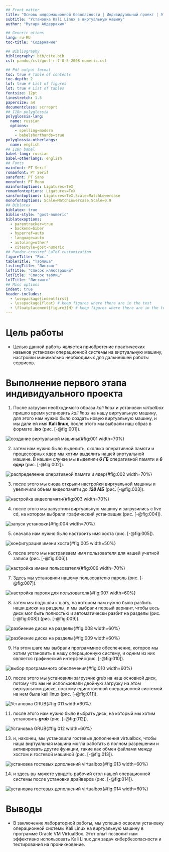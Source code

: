 ```yaml
---
## Front matter
title: "Основы информационной безопасности | Индивидуальный проект | Этап 1"
subtitle: "Установка Kali Linux в виртуальную машину"
author: "Мугари Абдеррахим"

## Generic otions
lang: ru-RU
toc-title: "Содержание"

## Bibliography
bibliography: bib/cite.bib
csl: pandoc/csl/gost-r-7-0-5-2008-numeric.csl

## Pdf output format
toc: true # Table of contents
toc-depth: 2
lof: true # List of figures
lot: true # List of tables
fontsize: 12pt
linestretch: 1.5
papersize: a4
documentclass: scrreprt
## I18n polyglossia
polyglossia-lang:
  name: russian
  options:
	- spelling=modern
	- babelshorthands=true
polyglossia-otherlangs:
  name: english
## I18n babel
babel-lang: russian
babel-otherlangs: english
## Fonts
mainfont: PT Serif
romanfont: PT Serif
sansfont: PT Sans
monofont: PT Mono
mainfontoptions: Ligatures=TeX
romanfontoptions: Ligatures=TeX
sansfontoptions: Ligatures=TeX,Scale=MatchLowercase
monofontoptions: Scale=MatchLowercase,Scale=0.9
## Biblatex
biblatex: true
biblio-style: "gost-numeric"
biblatexoptions:
  - parentracker=true
  - backend=biber
  - hyperref=auto
  - language=auto
  - autolang=other*
  - citestyle=gost-numeric
## Pandoc-crossref LaTeX customization
figureTitle: "Рис."
tableTitle: "Таблица"
listingTitle: "Листинг"
lofTitle: "Список иллюстраций"
lotTitle: "Список таблиц"
lolTitle: "Листинги"
## Misc options
indent: true
header-includes:
  - \usepackage{indentfirst}
  - \usepackage{float} # keep figures where there are in the text
  - \floatplacement{figure}{H} # keep figures where there are in the text
---
```


# Цель работы

- Целью данной работы является приобретение практических навыков установки операционной системы на виртуальную машину, настройки минимально необходимых для дальнейшей работы сервисов.

# Выполнение первого этапа индивидуального проекта 

1. После загрузки необходимого образа *kali linux* и установки *virtualbox* пришло время установить *kali linux* на нашу виртуальную машину, для этого нам нужно было создать новую виртуальную машину, и мы дали ей имя **Kali linux**, после этого мы выбрали наш образ в формате **.iso** (рис. [-@fig:001]).

![создание виртуальной машины](image/1.png){#fig:001 width=70%}


2. затем нам нужно было выделить, сколько оперативной памяти и процессорных ядер мы хотим выделить нашей виртуальной машине. В нашем случае мы выделили ***6 ГБ*** оперативной памяти и ***6 ядер*** (рис. [-@fig:002]).

![распределение оперативной памяти и ядер](image/2.png){#fig:002 width=70%}

3. после этого мы снова открыли настройки виртуальной машины и увеличили объем видеопамяти до ***128 МБ*** (рис. [-@fig:003]).

![настройка видеопамяти](image/3.png){#fig:003 width=70%}

4. после этого мы запустили виртуальную машину и загрузились с live cd, на котором выбрали графический установщик (рис. [-@fig:004]).

![запуск установки](image/4.png){#fig:004 width=70%}

5. сначала нам нужно было настроить имя хоста (рис. [-@fig:005]).

![конфигурация имени хоста](image/5.png){#fig:005 width=50%}

6. после этого мы настраиваем имя пользователя для нашей учетной записи (рис. [-@fig:006]).

![настройка имени пользователя](image/6.png){#fig:006 width=70%}

7. Здесь мы установили нашему пользователю пароль (рис. [-@fig:007]).

![настройка пароля для пользователя](image/7.png){#fig:007 width=60%}

8. затем мы подошли к шагу, на котором нам нужно было разбить наши диски на разделы, и мы выбрали первый вариант, чтобы весь диск мог быть полностью и автоматически разбит на разделы (рис. [-@fig:008]) (рис. [-@fig:009]).

![разбиение диска на разделы](image/8.png){#fig:008 width=60%}

![разбиение диска на разделы](image/9.png){#fig:009 width=60%}

9. На этом шаге мы выбрали программное обеспечение, которое мы хотим установить в нашу операционную систему, и одним из них является графический интерфейс(рис. [-@fig:010]).

![выбор программного обеспечения](image/10.png){#fig:010 width=60%}

10. после этого мы установили загрузчик grub на наш основной диск, потому что мы не использовали двойную загрузку на этом виртуальном диске, поэтому единственной операционной системой на нем была kali linux (рис. [-@fig:011]).

![Установка GRUB](image/11.png){#fig:011 width=60%}

11. после этого нам нужно было выбрать диск, на который мы хотим установить ***grub*** (рис. [-@fig:012]).

![Установка GRUB](image/12.png){#fig:012 width=60%}

13. и, наконец, мы установили гостевые дополнения virtualbox, чтобы наша виртуальная машина могла работать в полном разрешении и активировать другие функции, такие как обмен файлами между хостом и гостевой машиной (рис. [-@fig:013]).

![установка гостевых дополнений virtualbox](image/13.png){#fig:013 width=60%}

14. и здесь вы можете увидеть рабочий стол нашей операционной системы после установки драйверов (рис. [-@fig:014]).

![установка гостевых дополнений virtualbox](image/14.png){#fig:014 width=60%}

# Выводы

- В заключение лабораторной работы, мы успешно освоили установку операционной системы Kali Linux на виртуальную машину в программе Oracle VM VirtualBox. Этот опыт позволит нам эффективно использовать Kali Linux для задач кибербезопасности и тестирования на проникновение.

